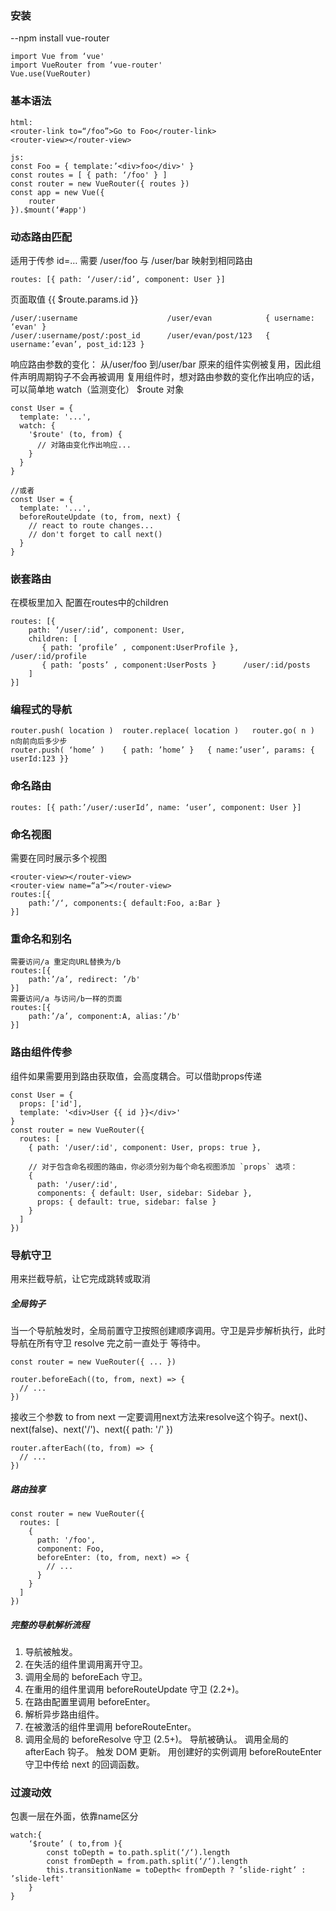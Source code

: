 ### 安装
--npm install vue-router
```
import Vue from ‘vue'
import VueRouter from ‘vue-router'
Vue.use(VueRouter) 
```

### 基本语法
```
html:
<router-link to=“/foo”>Go to Foo</router-link>
<router-view></router-view>

js:
const Foo = { template:’<div>foo</div>' }
const routes = [ { path: ‘/foo' } ]
const router = new VueRouter({ routes })
const app = new Vue({
    router
}).$mount(‘#app')

```

### 动态路由匹配
适用于传参 id=… 需要 /user/foo 与 /user/bar 映射到相同路由
```
routes: [{ path: ‘/user/:id’, component: User }]
```
页面取值 {{ $route.params.id }}
```
/user/:username                    /user/evan            { username: ‘evan' }
/user/:username/post/:post_id      /user/evan/post/123   { username:’evan’, post_id:123 }
```
响应路由参数的变化：
从/user/foo 到/user/bar 原来的组件实例被复用，因此组件声明周期钩子不会再被调用
复用组件时，想对路由参数的变化作出响应的话，可以简单地 watch（监测变化） $route 对象
```
const User = {
  template: '...',
  watch: {
    '$route' (to, from) {
      // 对路由变化作出响应...
    }
  }
}

//或者
const User = {
  template: '...',
  beforeRouteUpdate (to, from, next) {
    // react to route changes...
    // don't forget to call next()
  }
}
```
### 嵌套路由
在模板里加入<router-view> 配置在routes中的children
```
routes: [{
    path: ‘/user/:id’, component: User,
    children: [
       { path: ‘profile’ , component:UserProfile },   /user/:id/profile
       { path: ‘posts’ , component:UserPosts }      /user/:id/posts
    ] 
}]
```
### 编程式的导航
```
router.push( location )  router.replace( location )   router.go( n )  n向前向后多少步
router.push( ‘home’ )    { path: ’home’ }   { name:’user’, params: { userId:123 }}
```
### 命名路由
```
routes: [{ path:’/user/:userId’, name: ‘user’, component: User }]
```
### 命名视图
需要在同时展示多个视图
```
<router-view></router-view>
<router-view name=“a”></router-view>
routes:[{
    path:’/‘, components:{ default:Foo, a:Bar }
}]
```
### 重命名和别名
```
需要访问/a 重定向URL替换为/b
routes:[{
    path:’/a’, redirect: ’/b'
}]
需要访问/a 与访问/b一样的页面
routes:[{
    path:’/a’, component:A, alias:’/b'
}]
```
### 路由组件传参
组件如果需要用到路由获取值，会高度耦合。可以借助props传递
```
const User = {
  props: ['id'],
  template: '<div>User {{ id }}</div>'
}
const router = new VueRouter({
  routes: [
    { path: '/user/:id', component: User, props: true },

    // 对于包含命名视图的路由，你必须分别为每个命名视图添加 `props` 选项：
    {
      path: '/user/:id',
      components: { default: User, sidebar: Sidebar },
      props: { default: true, sidebar: false }
    }
  ]
})
```

### 导航守卫
用来拦截导航，让它完成跳转或取消

##### 全局钩子
当一个导航触发时，全局前置守卫按照创建顺序调用。守卫是异步解析执行，此时导航在所有守卫 resolve 完之前一直处于 等待中。
```
const router = new VueRouter({ ... })

router.beforeEach((to, from, next) => {
  // ...
})
```
接收三个参数 to from next
一定要调用next方法来resolve这个钩子。next()、next(false)、next('/')、next({ path: '/' })
```
router.afterEach((to, from) => {
  // ...
})
```
##### 路由独享
```
const router = new VueRouter({
  routes: [
    {
      path: '/foo',
      component: Foo,
      beforeEnter: (to, from, next) => {
        // ...
      }
    }
  ]
})
```

##### 完整的导航解析流程
1. 导航被触发。
2. 在失活的组件里调用离开守卫。
3. 调用全局的 beforeEach 守卫。
4. 在重用的组件里调用 beforeRouteUpdate 守卫 (2.2+)。
5. 在路由配置里调用 beforeEnter。
6. 解析异步路由组件。
7. 在被激活的组件里调用 beforeRouteEnter。
8. 调用全局的 beforeResolve 守卫 (2.5+)。
导航被确认。
调用全局的 afterEach 钩子。
触发 DOM 更新。
用创建好的实例调用 beforeRouteEnter 守卫中传给 next 的回调函数。

### 过渡动效
包裹一层<transition>在外面，依靠name区分
```
watch:{
    ‘$route’ ( to,from ){
        const toDepth = to.path.split(‘/‘).length
        const fromDepth = from.path.split(‘/‘).length
        this.transitionName = toDepth< fromDepth ? ’slide-right’ : ’slide-left'
    }
}
```
